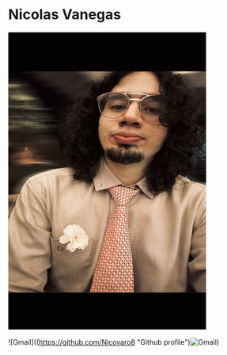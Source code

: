 #  Nicolas Vanegas


<!--![Image](Nicovaro.jpg "it's me") -->

<!-- No se puede dimensionar las imagenes en Markdown entonces se hace con HTML -->
<img src="Nicovaro.jpg" width="400" height="600">


![Gmail]((https://github.com/Nicovaro8 "Github profile")![Gmail](https://img.shields.io/badge/Gmail-D14836?style=for-the-badge&logo=gmail&logoColor=white))
